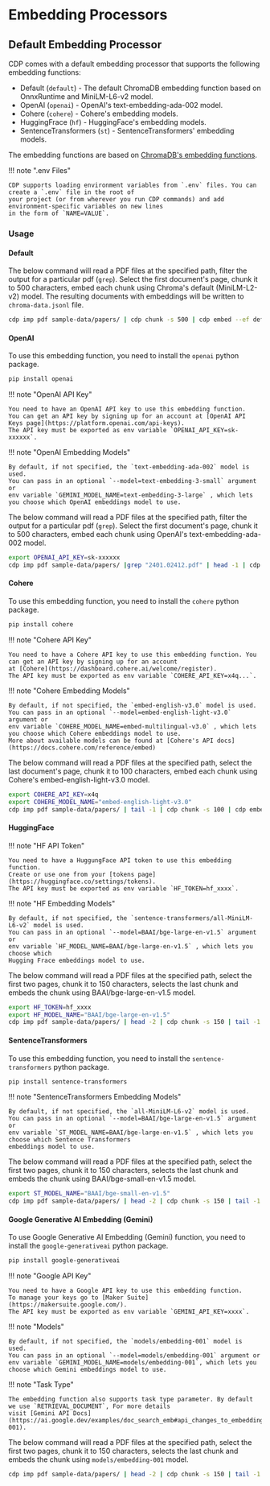 # Embedding Processors

## Default Embedding Processor

CDP comes with a default embedding processor that supports the following embedding functions:

- Default (`default`) - The default ChromaDB embedding function based on OnnxRuntime and MiniLM-L6-v2 model.
- OpenAI (`openai`) - OpenAI's text-embedding-ada-002 model.
- Cohere (`cohere`) - Cohere's embedding models.
- HuggingFrace (`hf`) - HuggingFace's embedding models.
- SentenceTransformers (`st`) - SentenceTransformers' embedding models.

The embedding functions are based on [ChromaDB's embedding functions](https://docs.trychroma.com/embeddings).


!!! note ".env Files"

    CDP supports loading environment variables from `.env` files. You can create a `.env` file in the root of
    your project (or from wherever you run CDP commands) and add environment-specific variables on new lines
    in the form of `NAME=VALUE`.

### Usage

#### Default

The below command will read a PDF files at the specified path, filter the output for a particular pdf (`grep`). Select
the first document's page, chunk it to 500 characters, embed each chunk using Chroma's default (MiniLM-L2-v2) model. The
resulting documents with embeddings will be written to `chroma-data.jsonl` file.

```bash
cdp imp pdf sample-data/papers/ | cdp chunk -s 500 | cdp embed --ef default > chroma-data.jsonl
```

#### OpenAI

To use this embedding function, you need to install the `openai` python package.

```bash
pip install openai
```

!!! note "OpenAI API Key"

    You need to have an OpenAI API key to use this embedding function.
    You can get an API key by signing up for an account at [OpenAI API Keys page](https://platform.openai.com/api-keys).
    The API key must be exported as env variable `OPENAI_API_KEY=sk-xxxxxx`.

!!! note "OpenAI Embedding Models"

    By default, if not specified, the `text-embedding-ada-002` model is used.
    You can pass in an optional `--model=text-embedding-3-small` argument or
    env variable `GEMINI_MODEL_NAME=text-embedding-3-large` , which lets you choose which OpenAI embeddings model to use.

The below command will read a PDF files at the specified path, filter the output for a particular pdf (`grep`). Select
the first document's page, chunk it to 500 characters, embed each chunk using OpenAI's text-embedding-ada-002 model.

```bash
export OPENAI_API_KEY=sk-xxxxxx
cdp imp pdf sample-data/papers/ |grep "2401.02412.pdf" | head -1 | cdp chunk -s 500 | cdp embed --ef openai
```

#### Cohere

To use this embedding function, you need to install the `cohere` python package.

```bash
pip install cohere
```

!!! note "Cohere API Key"

    You need to have a Cohere API key to use this embedding function. You can get an API key by signing up for an account
    at [Cohere](https://dashboard.cohere.ai/welcome/register).
    The API key must be exported as env variable `COHERE_API_KEY=x4q...`.

!!! note "Cohere Embedding Models"

    By default, if not specified, the `embed-english-v3.0` model is used.
    You can pass in an optional `--model=embed-english-light-v3.0` argument or
    env variable `COHERE_MODEL_NAME=embed-multilingual-v3.0` , which lets you choose which Cohere embeddings model to use.
    More about available models can be found at [Cohere's API docs](https://docs.cohere.com/reference/embed)

The below command will read a PDF files at the specified path, select
the last document's page, chunk it to 100 characters, embed each chunk using Cohere's embed-english-light-v3.0 model.

```bash
export COHERE_API_KEY=x4q
export COHERE_MODEL_NAME="embed-english-light-v3.0"
cdp imp pdf sample-data/papers/ | tail -1 | cdp chunk -s 100 | cdp embed --ef cohere
```

#### HuggingFace

!!! note "HF API Token"

    You need to have a HuggungFace API token to use this embedding function.
    Create or use one from your [tokens page](https://huggingface.co/settings/tokens).
    The API key must be exported as env variable `HF_TOKEN=hf_xxxx`.

!!! note "HF Embedding Models"

    By default, if not specified, the `sentence-transformers/all-MiniLM-L6-v2` model is used.
    You can pass in an optional `--model=BAAI/bge-large-en-v1.5` argument or
    env variable `HF_MODEL_NAME=BAAI/bge-large-en-v1.5` , which lets you choose which
    Hugging Frace embeddings model to use.

The below command will read a PDF files at the specified path, select
the first two pages, chunk it to 150 characters, selects the last chunk and embeds the chunk
using BAAI/bge-large-en-v1.5 model.

```bash
export HF_TOKEN=hf_xxxx
export HF_MODEL_NAME="BAAI/bge-large-en-v1.5"
cdp imp pdf sample-data/papers/ | head -2 | cdp chunk -s 150 | tail -1 | cdp embed --ef hf
```

#### SentenceTransformers

To use this embedding function, you need to install the `sentence-transformers` python package.

```bash
pip install sentence-transformers
```

!!! note "SentenceTransformers Embedding Models"

    By default, if not specified, the `all-MiniLM-L6-v2` model is used.
    You can pass in an optional `--model=BAAI/bge-large-en-v1.5` argument or
    env variable `ST_MODEL_NAME=BAAI/bge-large-en-v1.5` , which lets you choose which Sentence Transformers
    embeddings model to use.

The below command will read a PDF files at the specified path, select
the first two pages, chunk it to 150 characters, selects the last chunk and embeds the chunk
using BAAI/bge-small-en-v1.5 model.

```bash
export ST_MODEL_NAME="BAAI/bge-small-en-v1.5"
cdp imp pdf sample-data/papers/ | head -2 | cdp chunk -s 150 | tail -1 | cdp embed --ef st
```

#### Google Generative AI Embedding (Gemini)

To use Google Generative AI Embedding (Gemini) function, you need to install the `google-generativeai` python package.

```bash
pip install google-generativeai
```

!!! note "Google API Key"

    You need to have a Google API key to use this embedding function.
    To manage your keys go to [Maker Suite](https://makersuite.google.com/).
    The API key must be exported as env variable `GEMINI_API_KEY=xxxx`.

!!! note "Models"

    By default, if not specified, the `models/embedding-001` model is used.
    You can pass in an optional `--model=models/embedding-001` argument or
    env variable `GEMINI_MODEL_NAME=models/embedding-001`, which lets you choose which Gemini embeddings model to use.

!!! note "Task Type"

    The embedding function also supports task type parameter. By default we use `RETRIEVAL_DOCUMENT`, For more details
    visit [Gemini API Docs](https://ai.google.dev/examples/doc_search_emb#api_changes_to_embeddings_with_model_embedding-001).

The below command will read a PDF files at the specified path, select the first two pages, chunk it to 150 characters,
selects the last chunk and embeds the chunk using `models/embedding-001` model.

```bash
cdp imp pdf sample-data/papers/ | head -2 | cdp chunk -s 150 | tail -1 | cdp embed --ef gemini
```
